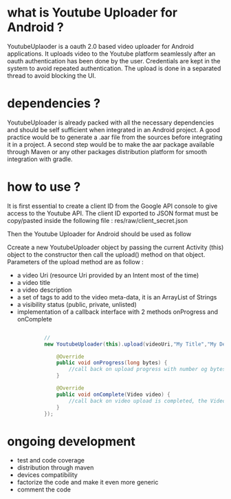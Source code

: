 # what is Youtube Uploader for Android ?
YoutubeUplaoder is a oauth 2.0 based video uploader for Android applications. It uploads video to the Youtube platform seamlessly after an oauth authentication has been done by the user.
Credentials are kept in the system to avoid repeated authentication.
The upload is done in a separated thread to avoid blocking the UI.

# dependencies ?
YoutubeUploader is already packed with all the necessary dependencies and should be self sufficient when integrated in an Android project.
A good practice would be to generate a .aar file from the sources before integrating it in a project.
A second step would be to make the aar package available through Maven or any other packages distribution platform for smooth integration with gradle.

# how to use ?

It is first essential to create a client ID from the  Google API console to give access to the Youtube API.
The client ID exported to JSON format must be copy/pasted inside the following file : res/raw/client_secret.json

Then the Youtube Uploader for Android should be used as follow

Ccreate a new YoutubeUploader object by passing the current Activity (this) object to the constructor then call the upload() method on that object.
Parameters of the upload method are as follow :
- a video Uri (resource Uri provided by an Intent most of the time)
- a video title
- a video description
- a set of tags to add to the video meta-data, it is an ArrayList of Strings
- a visibility status (public, private, unlisted)
- implementation of a callback interface with 2 methods onProgress and onComplete

```java

            //
            new YoutubeUploader(this).upload(videoUri,"My Title","My Description",new ArrayList<String>(), "unlisted",new YoutubeUploader.UploadCallback() {

                @Override
                public void onProgress(long bytes) {
                    //call back on upload progress with number og bytes already uploaded
                }

                @Override
                public void onComplete(Video video) {
                    //call back on video upload is completed, the Video object provides the video ID with the getId() method
                }
            });
```

# ongoing development
- test and code coverage
- distribution through maven
- devices compatibility
- factorize the code and make it even more generic
- comment the code